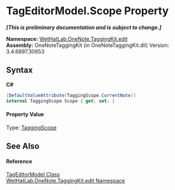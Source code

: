 # TagEditorModel.Scope Property 
 _**\[This is preliminary documentation and is subject to change.\]**_

**Namespace:**&nbsp;<a href="60ca3730-00cd-fce3-4009-523f3952fd9e">WetHatLab.OneNote.TaggingKit.edit</a><br />**Assembly:**&nbsp;OneNoteTaggingKit (in OneNoteTaggingKit.dll) Version: 3.4.6897.30653

## Syntax

**C#**<br />
``` C#
[DefaultValueAttribute(TaggingScope.CurrentNote)]
internal TaggingScope Scope { get; set; }
```


#### Property Value
Type: <a href="b3be4048-2099-50e6-21a5-1c36d2dcb4f3">TaggingScope</a>

## See Also


#### Reference
<a href="d0783a73-0ba1-b750-13e8-e19b790c09dd">TagEditorModel Class</a><br /><a href="60ca3730-00cd-fce3-4009-523f3952fd9e">WetHatLab.OneNote.TaggingKit.edit Namespace</a><br />